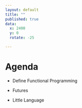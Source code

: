 ```yaml
---
layout: default
title: ""
published: true
data:
  x: 2400
  y: 0
  rotate: -25

---
```


# Agenda #

* Define Functional Programming

* Futures

* Little Language
